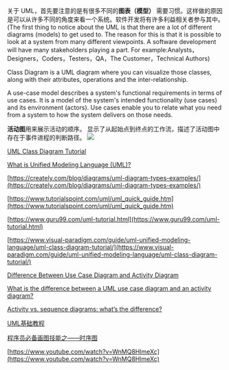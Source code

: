关于 UML，首先要注意的是有很多不同的**图表（模型）** 需要习惯。这样做的原因是可以从许多不同的角度来看一个系统。软件开发将有许多利益相关者参与其中。(The first thing to notice about the UML is that there are a lot of different diagrams (models) to get used to. The reason for this is that it is possible to look at a system from many different viewpoints. A software development will have many stakeholders playing a part. For example:Analysts，Designers，Coders，Testers，QA，The Customer，Technical Authors)


Class Diagram is a UML diagram where you can visualize those classes, along with their attributes, operations and the inter-relationship.


A use-case model describes a system's functional requirements in terms of use cases. It is a model of the system's intended functionality (use cases) and its environment (actors). Use cases enable you to relate what you need from a system to how the system delivers on those needs.

**活动图**用来展示活动的顺序。 显示了从起始点到终点的工作流，描述了活动图中存在于事件进程的判断路径。
![](https://sparxsystems.cn/images/screenshots/uml2_tutorial/ad03.GIF)

[UML Class Diagram Tutorial](https://www.visual-paradigm.com/guide/uml-unified-modeling-language/uml-class-diagram-tutorial/)

[What is Unified Modeling Language (UML)?](https://www.visual-paradigm.com/guide/uml-unified-modeling-language/what-is-uml/)

[https://creately.com/blog/diagrams/uml-diagram-types-examples/](https://creately.com/blog/diagrams/uml-diagram-types-examples/)

[https://www.tutorialspoint.com/uml/uml_quick_guide.htm](https://www.tutorialspoint.com/uml/uml_quick_guide.htm)

[https://www.guru99.com/uml-tutorial.html](https://www.guru99.com/uml-tutorial.html)

[https://www.visual-paradigm.com/guide/uml-unified-modeling-language/uml-class-diagram-tutorial/](https://www.visual-paradigm.com/guide/uml-unified-modeling-language/uml-class-diagram-tutorial/)

[Difference Between Use Case Diagram and Activity Diagram](https://www.differencebetween.com/difference-between-use-case-diagram-and-activity-diagram/)

[What is the difference between a UML use case diagram and an activity diagram?](https://www.quora.com/What-is-the-difference-between-a-UML-use-case-diagram-and-an-activity-diagram)

[Activity vs. sequence diagrams: what’s the difference?](https://www.gleek.io/blog/activity-vs-sequence)

[UML基础教程](https://www.cnblogs.com/leafsunshin/p/11495300.html)

[程序员必备画图技能之——时序图](https://www.cnblogs.com/54chensongxia/p/13236965.html)

[https://www.youtube.com/watch?v=WnMQ8HlmeXc](https://www.youtube.com/watch?v=WnMQ8HlmeXc)
